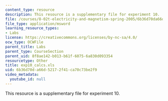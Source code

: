 ```yaml
---
content_type: resource
description: This resource is a supplementary file for experiment 10.
file: /courses/8-02t-electricity-and-magnetism-spring-2005/6b36d70da66d52172f41ca70c73be2f9_exp10_calcs.xls
file_type: application/msword
learning_resource_types:
- Labs
license: https://creativecommons.org/licenses/by-nc-sa/4.0/
ocw_type: OCWFile
parent_title: Labs
parent_type: CourseSection
parent_uid: 8f8ae142-b013-b61f-6075-6a830d093354
resourcetype: Other
title: exp10_calcs.xls
uid: 6b36d70d-a66d-5217-2f41-ca70c73be2f9
video_metadata:
  youtube_id: null
---
```

This resource is a supplementary file for experiment 10.